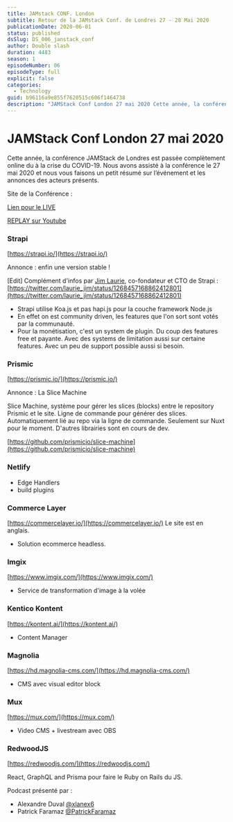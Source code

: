 ```yaml
---
title: JAMstack CONF. London
subtitle: Retour de la JAMstack Conf. de Londres 27 - 28 Mai 2020
publicationDate: 2020-06-01
status: published
dsSlug: DS_006_janstack_conf
author: Double slash
duration: 4483
season: 1
episodeNumber: 06
episodeType: full
explicit: false
categories:
  - Technology
guid: b96116a9e855f7620515c606f1464738
description: "JAMStack Conf London 27 mai 2020 Cette année, la conférence JAMStack de Londres est passée complètement online du à la crise du COVID-19. Nous avons assisté à la conférence le 27 mai 2020 et nous vous faisons un petit résumé sur l’événement et les annonces des acteurs présents. Site de la Conférence : Lien pour le LIVE REPLAY sur Youtube Strapi https://strapi.io/ Annonce : enfin une version stable ! Edit Complément d'infos par Jim Laurie, co-fondateur et CTO de Strapi : https://twitter.com/laurie_jim/status/1268457168862412801 Strapi utilise Koa.js et pas hapi.js pour la couche framework Node.js En effet on est community driven, les features que l'on sort sont votés par la communauté. Pour la monétisation, c'est un system de plugin. Du coup des features free et payante. Avec des systems de limitation aussi sur certaine features. Avec un peu de support possible aussi si besoin. Prismic https://prismic.io/ Annonce : La Slice Machine Slice Machine, système pour gérer les slices (blocks) entre le repository Prismic et le site. Ligne de commande pour générer des slices. Automatiquement lié au repo via la ligne de commande. Seulement sur Nuxt pour le moment. D'autres librairies sont en cours de dev. https://github.com/prismicio/slice-machine Netlify Edge Handlers build plugins Commerce Layer https://commercelayer.io/ Le site est en anglais. Solution ecommerce headless. Imgix https://www.imgix.com/ Service de transformation d'image à la volée Kentico Kontent https://kontent.ai/ Content Manager Magnolia https://hd.magnolia-cms.com/ CMS avec visual editor block Mux https://mux.com/ Video CMS + livestream avec OBS RedwoodJS https://redwoodjs.com/ React, GraphQL and Prisma pour faire le Ruby on Rails du JS. Podcast présenté par : Alexandre Duval @xlanex6 Patrick Faramaz @PatrickFaramaz"
---
```


# JAMStack Conf London 27 mai 2020

Cette année, la conférence JAMStack de Londres est passée complètement online du à la crise du COVID-19.
Nous avons assisté à la conférence le 27 mai 2020 et nous vous faisons un petit résumé sur l’événement et les annonces des acteurs présents.

Site de la Conférence :

[Lien pour le LIVE](https://app.hopin.to/events/jamstack-conf-virtual/reception)

[REPLAY sur Youtube](https://www.youtube.com/playlist?list=PL58Wk5g77lF8jzqp_1cViDf-WilJsAvqT)

### Strapi

[https://strapi.io/](https://strapi.io/)

Annonce : enfin une version stable !

[Edit] Complément d'infos par [Jim Laurie](https://twitter.com/laurie_jim?s=20), co-fondateur et CTO de Strapi : [https://twitter.com/laurie_jim/status/1268457168862412801](https://twitter.com/laurie_jim/status/1268457168862412801)

- Strapi utilise Koa.js et pas hapi.js pour la couche framework Node.js
- En effet on est community driven, les features que l'on sort sont votés par la communauté.
- Pour la monétisation, c'est un system de plugin. Du coup des features free et payante. Avec des systems de limitation aussi sur certaine features.
  Avec un peu de support possible aussi si besoin.

### Prismic

[https://prismic.io/](https://prismic.io/)

Annonce : La Slice Machine

Slice Machine, système pour gérer les slices (blocks) entre le repository Prismic et le site. Ligne de commande pour générer des slices. Automatiquement lié au repo via la ligne de commande. Seulement sur Nuxt pour le moment. D'autres librairies sont en cours de dev.

[https://github.com/prismicio/slice-machine](https://github.com/prismicio/slice-machine)

### Netlify

- Edge Handlers
- build plugins

### Commerce Layer

[https://commercelayer.io/](https://commercelayer.io/)
Le site est en anglais.

- Solution ecommerce headless.

### Imgix

[https://www.imgix.com/](https://www.imgix.com/)

- Service de transformation d'image à la volée

### Kentico Kontent

[https://kontent.ai/](https://kontent.ai/)

- Content Manager

### Magnolia

[https://hd.magnolia-cms.com/](https://hd.magnolia-cms.com/)

- CMS avec visual editor block

### Mux

[https://mux.com/](https://mux.com/)

- Video CMS + livestream avec OBS

### RedwoodJS

[https://redwoodjs.com/](https://redwoodjs.com/)

React, GraphQL and Prisma pour faire le Ruby on Rails du JS.

Podcast présenté par :

- Alexandre Duval [@xlanex6](https://twitter.com/xlanex6)
- Patrick Faramaz [@PatrickFaramaz](https://twitter.com/PatrickFaramaz)
